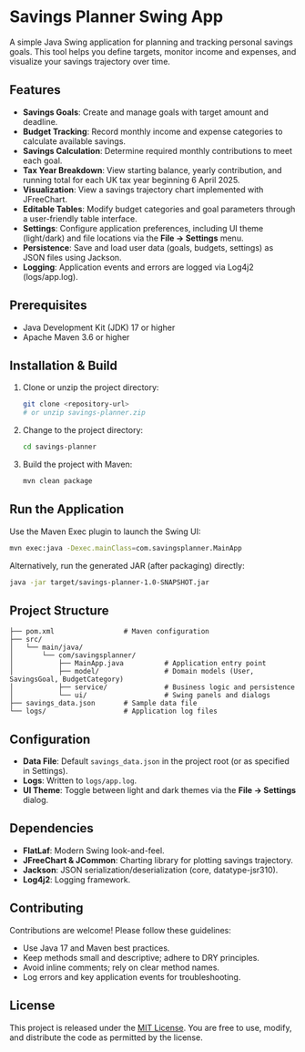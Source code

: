 # Savings Planner Swing App

A simple Java Swing application for planning and tracking personal savings goals. This tool helps you define targets, monitor income and expenses, and visualize your savings trajectory over time.

## Features

* **Savings Goals**: Create and manage goals with target amount and deadline.
* **Budget Tracking**: Record monthly income and expense categories to calculate available savings.
* **Savings Calculation**: Determine required monthly contributions to meet each goal.
* **Tax Year Breakdown**: View starting balance, yearly contribution, and running total for each UK tax year beginning 6 April 2025.
* **Visualization**: View a savings trajectory chart implemented with JFreeChart.
* **Editable Tables**: Modify budget categories and goal parameters through a user-friendly table interface.
* **Settings**: Configure application preferences, including UI theme (light/dark) and file locations via the **File → Settings** menu.
* **Persistence**: Save and load user data (goals, budgets, settings) as JSON files using Jackson.
* **Logging**: Application events and errors are logged via Log4j2 (logs/app.log).

## Prerequisites

* Java Development Kit (JDK) 17 or higher
* Apache Maven 3.6 or higher

## Installation & Build

1. Clone or unzip the project directory:

   ```bash
   git clone <repository-url>
   # or unzip savings-planner.zip
   ```
2. Change to the project directory:

   ```bash
   cd savings-planner
   ```
3. Build the project with Maven:

   ```bash
   mvn clean package
   ```

## Run the Application

Use the Maven Exec plugin to launch the Swing UI:

```bash
mvn exec:java -Dexec.mainClass=com.savingsplanner.MainApp
```

Alternatively, run the generated JAR (after packaging) directly:

```bash
java -jar target/savings-planner-1.0-SNAPSHOT.jar
```

## Project Structure

```
├── pom.xml                 # Maven configuration
├── src/
│   └── main/java/
│       └── com/savingsplanner/
│           ├── MainApp.java          # Application entry point
│           ├── model/                # Domain models (User, SavingsGoal, BudgetCategory)
│           ├── service/              # Business logic and persistence
│           └── ui/                   # Swing panels and dialogs
├── savings_data.json       # Sample data file
└── logs/                   # Application log files
```

## Configuration

* **Data File**: Default `savings_data.json` in the project root (or as specified in Settings).
* **Logs**: Written to `logs/app.log`.
* **UI Theme**: Toggle between light and dark themes via the **File → Settings** dialog.

## Dependencies

* **FlatLaf**: Modern Swing look-and-feel.
* **JFreeChart & JCommon**: Charting library for plotting savings trajectory.
* **Jackson**: JSON serialization/deserialization (core, datatype-jsr310).
* **Log4j2**: Logging framework.

## Contributing

Contributions are welcome! Please follow these guidelines:

* Use Java 17 and Maven best practices.
* Keep methods small and descriptive; adhere to DRY principles.
* Avoid inline comments; rely on clear method names.
* Log errors and key application events for troubleshooting.

## License

This project is released under the [MIT License](LICENSE).
You are free to use, modify, and distribute the code as permitted by the license.

